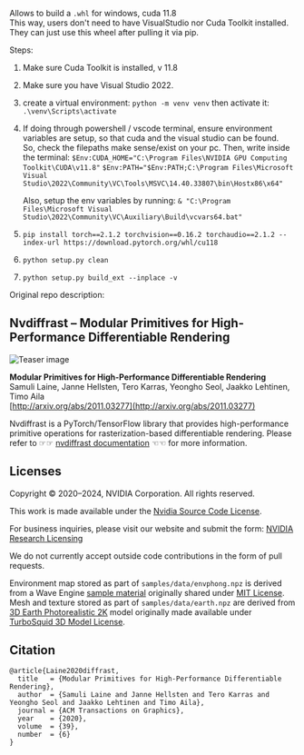 Allows to build a `.whl` for windows, cuda 11.8<br>
This way, users don't need to have VisualStudio nor Cuda Toolkit installed.<br>
They can just use this wheel after pulling it via pip.

Steps:

1) Make sure Cuda Toolkit is installed, v 11.8
2) Make sure you have Visual Studio 2022.
3) create a virtual environment: `python -m venv venv` then activate it: `.\venv\Scripts\activate`
4) If doing through powershell / vscode terminal, ensure environment variables are setup, so that cuda and the visual studio can be found.
   <br>So, check the filepaths make sense/exist on your pc. Then, write inside the terminal:
   `$Env:CUDA_HOME="C:\Program Files\NVIDIA GPU Computing Toolkit\CUDA\v11.8"`
   `$Env:PATH="$Env:PATH;C:\Program Files\Microsoft Visual Studio\2022\Community\VC\Tools\MSVC\14.40.33807\bin\Hostx86\x64"`

   Also, setup the env variables by running:
   `& "C:\Program Files\Microsoft Visual Studio\2022\Community\VC\Auxiliary\Build\vcvars64.bat"`

5) `pip install torch==2.1.2 torchvision==0.16.2 torchaudio==2.1.2 --index-url https://download.pytorch.org/whl/cu118`
6) `python setup.py clean`
7) `python setup.py build_ext --inplace -v`

Original repo description:

## Nvdiffrast &ndash; Modular Primitives for High-Performance Differentiable Rendering

![Teaser image](./docs/img/teaser.png)

**Modular Primitives for High-Performance Differentiable Rendering**<br>
Samuli Laine, Janne Hellsten, Tero Karras, Yeongho Seol, Jaakko Lehtinen, Timo Aila<br>
[http://arxiv.org/abs/2011.03277](http://arxiv.org/abs/2011.03277)

Nvdiffrast is a PyTorch/TensorFlow library that provides high-performance primitive operations for rasterization-based differentiable rendering.
Please refer to &#x261E;&#x261E; [nvdiffrast documentation](https://nvlabs.github.io/nvdiffrast) &#x261C;&#x261C; for more information.

## Licenses

Copyright &copy; 2020&ndash;2024, NVIDIA Corporation. All rights reserved.

This work is made available under the [Nvidia Source Code License](https://github.com/NVlabs/nvdiffrast/blob/main/LICENSE.txt).

For business inquiries, please visit our website and submit the form: [NVIDIA Research Licensing](https://www.nvidia.com/en-us/research/inquiries/)

We do not currently accept outside code contributions in the form of pull requests.

Environment map stored as part of `samples/data/envphong.npz` is derived from a Wave Engine
[sample material](https://github.com/WaveEngine/Samples-2.5/tree/master/Materials/EnvironmentMap/Content/Assets/CubeMap.cubemap)
originally shared under 
[MIT License](https://github.com/WaveEngine/Samples-2.5/blob/master/LICENSE.md).
Mesh and texture stored as part of `samples/data/earth.npz` are derived from
[3D Earth Photorealistic 2K](https://www.turbosquid.com/3d-models/3d-realistic-earth-photorealistic-2k-1279125)
model originally made available under
[TurboSquid 3D Model License](https://blog.turbosquid.com/turbosquid-3d-model-license/#3d-model-license).

## Citation

```
@article{Laine2020diffrast,
  title   = {Modular Primitives for High-Performance Differentiable Rendering},
  author  = {Samuli Laine and Janne Hellsten and Tero Karras and Yeongho Seol and Jaakko Lehtinen and Timo Aila},
  journal = {ACM Transactions on Graphics},
  year    = {2020},
  volume  = {39},
  number  = {6}
}
```
